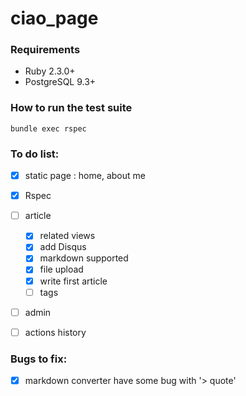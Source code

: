 # ciao_page

### Requirements
- Ruby 2.3.0+
- PostgreSQL 9.3+

### How to run the test suite
```shell
bundle exec rspec
```

### To do list:

- [x] static page : home, about me
- [x] Rspec
- [ ] article
    - [x] related views
    - [x] add Disqus
    - [x] markdown supported
    - [X] file upload
    - [x] write first article
    - [ ] tags
- [ ] admin
- [ ] actions history


### Bugs to fix:
  
- [x] markdown converter have some bug with '> quote'